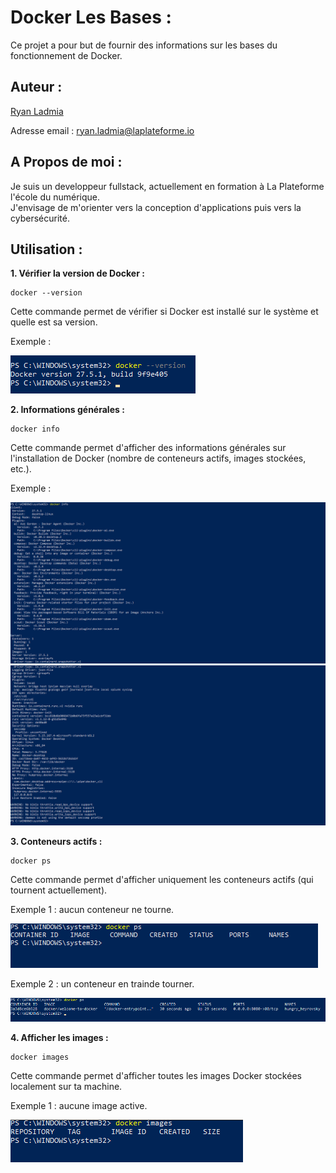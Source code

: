 # **Docker Les Bases :**

Ce projet a pour but de fournir des informations sur les bases du fonctionnement de Docker.

## Auteur :

[Ryan Ladmia](https://www.github.com/RyanLadmia)  

Adresse email : ryan.ladmia@laplateforme.io


## A Propos de moi :

Je suis un developpeur fullstack, actuellement en formation à La Plateforme l'école du numérique.  
J'envisage de m'orienter vers la conception d'applications puis vers la cybersécurité.


## Utilisation :

**1. Vérifier la version de Docker :**
```
docker --version
``` 
Cette commande permet de vérifier si Docker est installé sur le système et quelle est sa version.  

Exemple :

![Image n°1](image/1.png)


**2. Informations générales :**
```
docker info
```
Cette commande permet d'afficher des informations générales sur l'installation de Docker (nombre de conteneurs actifs, images stockées, etc.).

Exemple :

![Image n°2](image/2.png)
![Image n°3](image/3.png)


**3. Conteneurs actifs :**
```
docker ps
```
Cette commande permet d'afficher uniquement les conteneurs actifs (qui tournent actuellement).

Exemple 1 : aucun conteneur ne tourne.

![Image n°4](image/4.png)

Exemple 2 : un conteneur en trainde tourner.

![Image n°12](image/12.png)


**4. Afficher les images :**
```
docker images
```
Cette commande permet d'afficher toutes les images Docker stockées localement sur ta machine.

Exemple 1 : aucune image active. 

![Image n°5](image/5.png)

